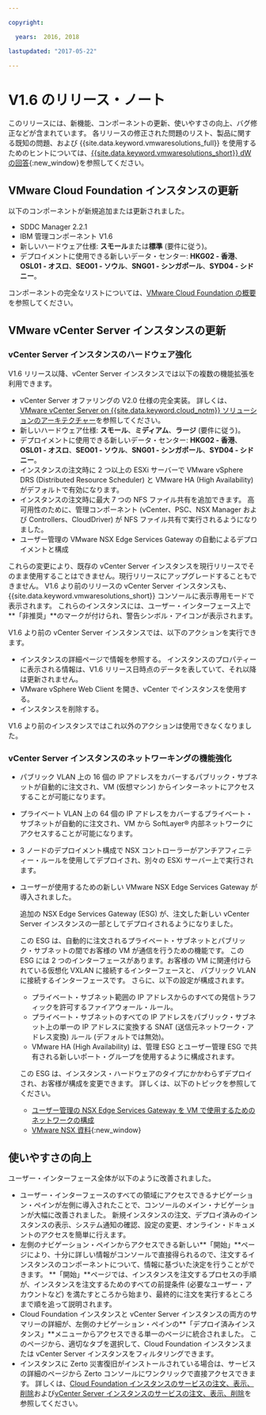 ```yaml
---

copyright:

  years:  2016, 2018

lastupdated: "2017-05-22"

---
```


# V1.6 のリリース・ノート

このリリースには、新機能、コンポーネントの更新、使いやすさの向上、バグ修正などが含まれています。 各リリースの修正された問題のリスト、製品に関する既知の問題、および {{site.data.keyword.vmwaresolutions_full}} を使用するためのヒントについては、[{{site.data.keyword.vmwaresolutions_short}} dW の回答](https://developer.ibm.com/answers/topics/cloudvmw/){:new_window}を参照してください。

## VMware Cloud Foundation インスタンスの更新

以下のコンポーネントが新規追加または更新されました。

*  SDDC Manager 2.2.1
*  IBM 管理コンポーネント V1.6
*  新しいハードウェア仕様: **スモール**または**標準** (要件に従う)。
*  デプロイメントに使用できる新しいデータ・センター: **HKG02 - 香港**、**OSL01 - オスロ**、**SEO01 - ソウル**、**SNG01 - シンガポール**、**SYD04 - シドニー**。

コンポーネントの完全なリストについては、[VMware Cloud Foundation の概要](../sddc/sd_cloudfoundationoverview.html)を参照してください。

## VMware vCenter Server インスタンスの更新

### vCenter Server インスタンスのハードウェア強化

V1.6 リリース以降、vCenter Server インスタンスでは以下の複数の機能拡張を利用できます。

*  vCenter Server オファリングの V2.0 仕様の完全実装。 詳しくは、[VMware vCenter Server on {{site.data.keyword.cloud_notm}} ソリューションのアーキテクチャー](https://www.ibm.com/devops/method/content/architecture/virtualizationArchitecture#2_0)を参照してください。
*  新しいハードウェア仕様: **スモール**、**ミディアム**、**ラージ** (要件に従う)。
*  デプロイメントに使用できる新しいデータ・センター: **HKG02 - 香港**、**OSL01 - オスロ**、**SEO01 - ソウル**、**SNG01 - シンガポール**、**SYD04 - シドニー**。
*  インスタンスの注文時に 2 つ以上の ESXi サーバーで VMware vSphere DRS (Distributed Resource Scheduler) と VMware HA (High Availability) がデフォルトで有効になります。
*  インスタンスの注文時に最大 7 つの NFS ファイル共有を追加できます。 高可用性のために、管理コンポーネント (vCenter、PSC、NSX Manager および Controllers、CloudDriver) が NFS ファイル共有で実行されるようになりました。
*  ユーザー管理の VMware NSX Edge Services Gateway の自動によるデプロイメントと構成

これらの変更により、既存の vCenter Server インスタンスを現行リリースでそのまま使用することはできません。現行リリースにアップグレードすることもできません。 V1.6 より前のリリースの vCenter Server インスタンスも、{{site.data.keyword.vmwaresolutions_short}} コンソールに表示専用モードで表示されます。 これらのインスタンスには、ユーザー・インターフェース上で**「非推奨」**のマークが付けられ、警告シンボル・アイコンが表示されます。

V1.6 より前の vCenter Server インスタンスでは、以下のアクションを実行できます。

*  インスタンスの詳細ページで情報を参照する。 インスタンスのプロパティーに表示される情報は、V1.6 リリース日時点のデータを表していて、それ以降は更新されません。
*  VMware vSphere Web Client を開き、vCenter でインスタンスを使用する。
*  インスタンスを削除する。

V1.6 より前のインスタンスではこれ以外のアクションは使用できなくなりました。

### vCenter Server インスタンスのネットワーキングの機能強化

*  パブリック VLAN 上の 16 個の IP アドレスをカバーするパブリック・サブネットが自動的に注文され、VM (仮想マシン) からインターネットにアクセスすることが可能になります。
*  プライベート VLAN 上の 64 個の IP アドレスをカバーするプライベート・サブネットが自動的に注文され、VM から SoftLayer® 内部ネットワークにアクセスすることが可能になります。
*  3 ノードのデプロイメント構成で NSX コントローラーがアンチアフィニティー・ルールを使用してデプロイされ、別々の ESXi サーバー上で実行されます。
*  ユーザーが使用するための新しい VMware NSX Edge Services Gateway が導入されました。

   追加の NSX Edge Services Gateway (ESG) が、注文した新しい vCenter Server インスタンスの一部としてデプロイされるようになりました。

   この ESG は、自動的に注文されるプライベート・サブネットとパブリック・サブネットの間でお客様の VM が通信を行うための機能です。
   この ESG には  2 つのインターフェースがあります。お客様の VM に関連付けられている仮想化 VXLAN に接続するインターフェースと、
   パブリック VLAN に接続するインターフェースです。 さらに、以下の設定が構成されます。
   *  プライベート・サブネット範囲の IP アドレスからのすべての発信トラフィックを許可するファイアウォール・ルール。
   *  プライベート・サブネットのすべての IP アドレスをパブリック・サブネット上の単一の IP アドレスに変換する SNAT (送信元ネットワーク・アドレス変換) ルール (デフォルトでは無効)。
   * VMware HA (High Availability) は、管理 ESG とユーザー管理 ESG で共有される新しいポート・グループを使用するように構成されます。

   この ESG は、インスタンス・ハードウェアのタイプにかかわらずデプロイされ、お客様が構成を変更できます。 詳しくは、以下のトピックを参照してください。
   *  [ユーザー管理の NSX Edge Services Gateway を VM で使用するためのネットワークの構成](../vcenter/vc_esg_config.html)
   *  [VMware NSX 資料](https://pubs.vmware.com/NSX-6/index.jsp?topic=%2Fcom.vmware.nsx.admin.doc%2FGUID-3F96DECE-33FB-43EE-88D7-124A730830A4.html){:new_window}

## 使いやすさの向上

ユーザー・インターフェース全体が以下のように改善されました。

*  ユーザー・インターフェースのすべての領域にアクセスできるナビゲーション・ペインが左側に導入されたことで、コンソールのメイン・ナビゲーションが大幅に改善されました。 新規インスタンスの注文、デプロイ済みのインスタンスの表示、システム通知の確認、設定の変更、オンライン・ドキュメントのアクセスを簡単に行えます。
*  左側のナビゲーション・ペインからアクセスできる新しい**「開始」**ページにより、十分に詳しい情報がコンソールで直接得られるので、注文するインスタンスのコンポーネントについて、情報に基づいた決定を行うことができます。 **「開始」**ページでは、インスタンスを注文するプロセスの手順が、インスタンスを注文するためのすべての前提条件 (必要なユーザー・アカウントなど) を満たすところから始まり、最終的に注文を実行するところまで順を追って説明されます。
*  Cloud Foundation インスタンスと vCenter Server インスタンスの両方のサマリーの詳細が、左側のナビゲーション・ペインの**「デプロイ済みインスタンス」**メニューからアクセスできる単一のページに統合されました。 このページから、適切なタブを選択して、Cloud Foundation インスタンスまたは vCenter Server インスタンスをフィルタリングできます。
* インスタンスに Zerto 災害復旧がインストールされている場合は、サービスの詳細のページから Zerto コンソールにワンクリックで直接アクセスできます。 詳しくは、[Cloud Foundation インスタンスのサービスの注文、表示、削除](../sddc/sd_addingremovingservices.html)および[vCenter Server インスタンスのサービスの注文、表示、削除](../vcenter/vc_addingremovingservices.html)を参照してください。
